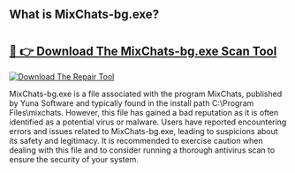 ## What is MixChats-bg.exe? 

# <h2><a href="https://exedetect.com/download.php?MixChats-bg.exe">🔗 👉 Download The MixChats-bg.exe Scan Tool</a></h2>

[![Download The Repair Tool](https://exedetect.com/download-button.jpg)](https://exedetect.com/download.php?MixChats-bg.exe)

MixChats-bg.exe is a file associated with the program MixChats, published by Yuna Software and typically found in the install path C:\Program Files\mixchats. However, this file has gained a bad reputation as it is often identified as a potential virus or malware. Users have reported encountering errors and issues related to MixChats-bg.exe, leading to suspicions about its safety and legitimacy. It is recommended to exercise caution when dealing with this file and to consider running a thorough antivirus scan to ensure the security of your system.